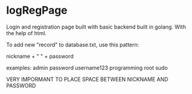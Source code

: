 # logRegPage
Login and registration page built with basic backend built in golang. With the help of html.

To add new "record" to database.txt, use this pattern:

nickname + " " + password

examples:
admin password
username123 programming
root sudo

VERY IMPORMANT TO PLACE SPACE BETWEEN NICKNAME AND PASSWORD
